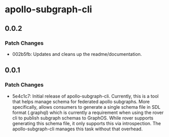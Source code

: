 # apollo-subgraph-cli

## 0.0.2

### Patch Changes

- 002b5fb: Updates and cleans up the readme/documentation.

## 0.0.1

### Patch Changes

- 5e4c1c7: Initial release of apollo-subgraph-cli. Currently, this is a tool that helps manage schema for federated apollo subgraphs. More specifically, allows consumers to generate a single schema file in SDL format (.graphql) which is currently a requirement when using the rover cli to publish subgraph schemas to GraphOS. While rover supports generating this schema file, it only supports this via introspection. The apollo-subgraph-cli manages this task without that overhead.
